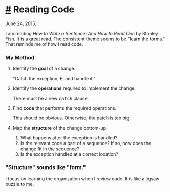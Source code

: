 # <a href="#20150624" id="20150624">#</a> Reading Code

<div class="pubdate">June 24, 2015.</div>

I am reading _How to Write a Sentence: And How to Read One_ by Stanley Fish. It
is a great read. The consistent theme seems to be "learn the forms." That
reminds me of how I read code.

### My Method

1. Identify the **goal** of a change.

    "Catch the exception, E, and handle it."

2. Identify the **operations** required to implement the change.

    There must be a new <tt>catch</tt> clause.

3. Find **code** that performs the required operations.

    This should be obvious. Otherwise, the patch is too big.

4. Map the **structure** of the change bottom-up.

    1. What happens after the exception is handled? 
    2. Is the relevant code a part of a sequence? If so, how does the change fit
       in the sequence?
    3. Is the exception handled at a correct location?

### "Structure" sounds like "form."

I focus on learning the organization when I review code. It is like a jigsaw
puzzle to me.
